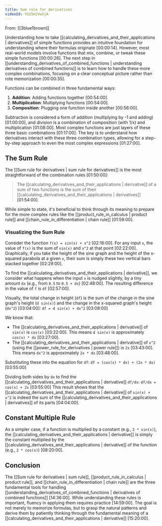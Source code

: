 ```yaml
---
title: Sum rule for derivatives
videoId: YG15m2VwSjA
---
```


From: [[3blue1brown]] <br/> 

Understanding how to take [[calculating_derivatives_and_their_applications | derivatives]] of simple functions provides an intuitive foundation for understanding where their formulas originate <a class="yt-timestamp" data-t="00:00:14">[00:00:14]</a>. However, most real-world models involve functions that mix, combine, or tweak these simple functions <a class="yt-timestamp" data-t="00:00:26">[00:00:26]</a>. The next step in [[understanding_derivatives_of_combined_functions | understanding derivatives of combined functions]] is to learn how to handle these more complex combinations, focusing on a clear conceptual picture rather than rote memorization <a class="yt-timestamp" data-t="00:00:35">[00:00:35]</a>.

Functions can be combined in three fundamental ways:
1.  **Addition**: Adding functions together <a class="yt-timestamp" data-t="00:54:00">[00:54:00]</a>.
2.  **Multiplication**: Multiplying functions <a class="yt-timestamp" data-t="00:54:00">[00:54:00]</a>.
3.  **Composition**: Plugging one function inside another <a class="yt-timestamp" data-t="00:56:00">[00:56:00]</a>.

Subtraction is considered a form of addition (multiplying by -1 and adding) <a class="yt-timestamp" data-t="01:00:00">[01:00:00]</a>, and division is a combination of composition (with 1/x) and multiplication <a class="yt-timestamp" data-t="01:08:00">[01:08:00]</a>. Most complex functions are just layers of these three basic combinations <a class="yt-timestamp" data-t="01:17:00">[01:17:00]</a>. The key is to understand how derivatives interact with these three combination types, allowing for a step-by-step approach to even the most complex expressions <a class="yt-timestamp" data-t="01:27:00">[01:27:00]</a>.

## The Sum Rule

The [[Sum rule for derivatives | sum rule for derivatives]] is the most straightforward of the combination rules <a class="yt-timestamp" data-t="01:50:00">[01:50:00]</a>:

> The [[calculating_derivatives_and_their_applications | derivative]] of a sum of two functions is the sum of their [[calculating_derivatives_and_their_applications | derivatives]] <a class="yt-timestamp" data-t="01:54:00">[01:54:00]</a>.

While simple to state, it's beneficial to think through its meaning to prepare for the more complex rules like the [[product_rule_in_calculus | product rule]] and [[chain_rule_in_differentiation | chain rule]] <a class="yt-timestamp" data-t="01:59:00">[01:59:00]</a>.

### Visualizing the Sum Rule

Consider the function `f(x) = sin(x) + x^2` <a class="yt-timestamp" data-t="02:16:00">[02:16:00]</a>. For any input `x`, the value of `f(x)` is the sum of `sin(x)` and `x^2` at that point <a class="yt-timestamp" data-t="02:22:00">[02:22:00]</a>. Graphically, if you take the height of the sine graph and the height of the x-squared parabola at a given `x`, their sum is simply these two vertical bars stacked together <a class="yt-timestamp" data-t="02:29:00">[02:29:00]</a>.

To find the [[calculating_derivatives_and_their_applications | derivative]], we consider what happens when the input `x` is nudged slightly, by a tiny amount `dx` (e.g., from `0.5` to `0.5 + dx`) <a class="yt-timestamp" data-t="02:48:00">[02:48:00]</a>. The resulting difference in the value of `f` is `df` <a class="yt-timestamp" data-t="02:57:00">[02:57:00]</a>.

Visually, the total change in height (`df`) is the sum of the change in the sine graph's height (`d sin(x)`) and the change in the x-squared graph's height (`dx^2`) <a class="yt-timestamp" data-t="03:04:00">[03:04:00]</a>:
`df = d sin(x) + dx^2` <a class="yt-timestamp" data-t="03:08:00">[03:08:00]</a>

We know that:
*   The [[calculating_derivatives_and_their_applications | derivative]] of `sin(x)` is `cos(x)` <a class="yt-timestamp" data-t="03:22:00">[03:22:00]</a>. This means `d sin(x)` is approximately `cos(x) * dx` <a class="yt-timestamp" data-t="03:27:00">[03:27:00]</a>.
*   The [[calculating_derivatives_and_their_applications | derivative]] of `x^2` (using the [[power_rule_for_derivatives | power rule]]) is `2x` <a class="yt-timestamp" data-t="03:43:00">[03:43:00]</a>. This means `dx^2` is approximately `2x * dx` <a class="yt-timestamp" data-t="03:48:00">[03:48:00]</a>.

Substituting these into the equation for `df`:
`df = (cos(x) * dx) + (2x * dx)` <a class="yt-timestamp" data-t="03:55:00">[03:55:00]</a>

Dividing both sides by `dx` to find the [[calculating_derivatives_and_their_applications | derivative]] `df/dx`:
`df/dx = cos(x) + 2x` <a class="yt-timestamp" data-t="03:55:00">[03:55:00]</a>
This result shows that the [[calculating_derivatives_and_their_applications | derivative]] of `sin(x) + x^2` is indeed the sum of the [[calculating_derivatives_and_their_applications | derivatives]] of its parts <a class="yt-timestamp" data-t="04:04:00">[04:04:00]</a>.

## Constant Multiple Rule

As a simpler case, if a function is multiplied by a constant (e.g., `2 * sin(x)`), the [[calculating_derivatives_and_their_applications | derivative]] is simply the constant multiplied by the [[calculating_derivatives_and_their_applications | derivative]] of the function (e.g., `2 * cos(x)`) <a class="yt-timestamp" data-t="08:20:00">[08:20:00]</a>.

## Conclusion

The [[Sum rule for derivatives | sum rule]], [[product_rule_in_calculus | product rule]], and [[chain_rule_in_differentiation | chain rule]] are the three fundamental tools for handling [[understanding_derivatives_of_combined_functions | derivatives of combined functions]] <a class="yt-timestamp" data-t="14:36:00">[14:36:00]</a>. While understanding these rules is important, fluency in applying them requires practice <a class="yt-timestamp" data-t="14:59:00">[14:59:00]</a>. The goal is not merely to memorize formulas, but to grasp the natural patterns and derive them by patiently thinking through the fundamental meaning of a [[calculating_derivatives_and_their_applications | derivative]] <a class="yt-timestamp" data-t="15:20:00">[15:20:00]</a>.